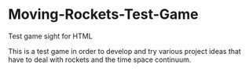 # Moving-Rockets-Test-Game
Test game sight for HTML


This is a test game in order to develop and try various project ideas that have to deal with rockets and the time space continuum.
